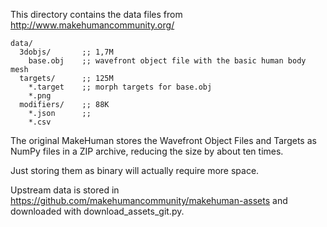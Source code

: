 This directory contains the data files from http://www.makehumancommunity.org/

```
data/
  3dobjs/       ;; 1,7M
    base.obj    ;; wavefront object file with the basic human body mesh
  targets/      ;; 125M
    *.target    ;; morph targets for base.obj
    *.png
  modifiers/    ;; 88K
    *.json      ;; 
    *.csv
```

The original MakeHuman stores the Wavefront Object Files and Targets as
NumPy files in a ZIP archive, reducing the size by about ten times.

Just storing them as binary will actually require more space.

Upstream data is stored in https://github.com/makehumancommunity/makehuman-assets
and downloaded with download_assets_git.py.
